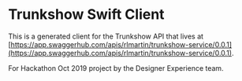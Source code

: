 # Trunkshow Swift Client
This is a generated client for the Trunkshow API that lives at [https://app.swaggerhub.com/apis/rlmartin/trunkshow-service/0.0.1](https://app.swaggerhub.com/apis/rlmartin/trunkshow-service/0.0.1).

For Hackathon Oct 2019 project by the Designer Experience team.
